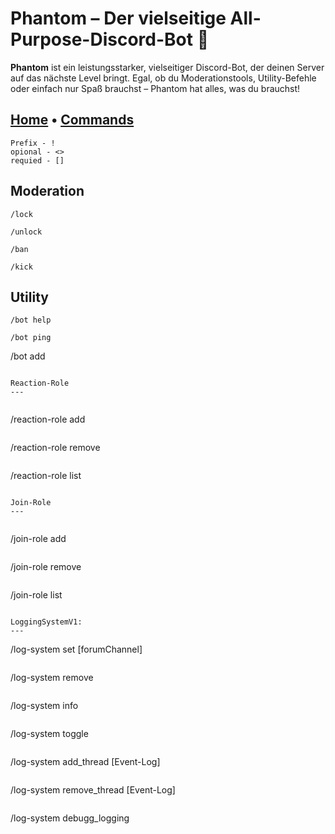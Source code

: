 # Phantom – Der vielseitige All-Purpose-Discord-Bot 👻

**Phantom** ist ein leistungsstarker, vielseitiger Discord-Bot, der deinen Server auf das nächste Level bringt. Egal, ob du Moderationstools, Utility-Befehle oder einfach nur Spaß brauchst – Phantom hat alles, was du brauchst!

## [Home](https://vqvzi.github.io/Phantom/) • [Commands](https://vqvzi.github.io/Phantom-Commands/)


```
Prefix - !
opional - <> 
requied - []
```

Moderation
---
 
```
/lock
```
```
/unlock
```
```
/ban
```
```
/kick
```

Utility
---

```
/bot help
```
```
/bot ping
```
/bot add
```

Reaction-Role
---
 
```
/reaction-role add
```
```
/reaction-role remove
```
```
/reaction-role list
```

Join-Role
---
 
```
/join-role add
```
```
/join-role remove
```
```
/join-role list
```

LoggingSystemV1:
---
```
/log-system set [forumChannel]
```
```
/log-system remove
```
```
/log-system info
```
```
/log-system toggle
```
```
/log-system add_thread [Event-Log]
```
```
/log-system remove_thread [Event-Log]
```
```
/log-system debugg_logging
```
